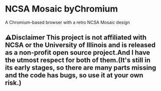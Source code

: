 # NCSA Mosaic byChromium
A Chromium-based browser with a retro NCSA Mosaic design

## ⚠️Disclaimer This project is not affiliated with NCSA or the University of Illinois and is released as a non-profit open source project.And I have the utmost respect for both of them.(It's still in its early stages, so there are many parts missing and the code has bugs, so use it at your own risk.)

